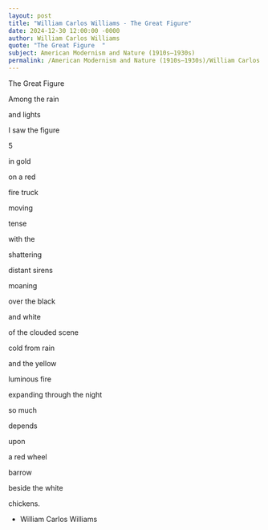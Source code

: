 ```yaml
---
layout: post
title: "William Carlos Williams - The Great Figure"
date: 2024-12-30 12:00:00 -0000
author: William Carlos Williams
quote: "The Great Figure  "
subject: American Modernism and Nature (1910s–1930s)
permalink: /American Modernism and Nature (1910s–1930s)/William Carlos Williams/William Carlos Williams - The Great Figure
---
```


The Great Figure  

Among the rain  

and lights  

I saw the figure  

5  

in gold  

on a red  

fire truck  

moving  

tense  

with the  

shattering  

distant sirens  

moaning  

over the black  

and white  

of the clouded scene  

cold from rain  

and the yellow  

luminous fire  

expanding through the night  

so much  

depends  

upon  

a red wheel  

barrow  

beside the white  

chickens.

- William Carlos Williams

